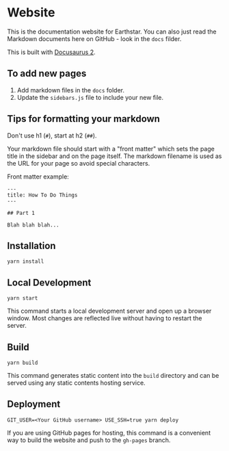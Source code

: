 # Website

This is the documentation website for Earthstar.  You can also just read the Markdown documents here on GitHub - look in the `docs` filder.

This is built with [Docusaurus 2](https://v2.docusaurus.io/).

## To add new pages

1. Add markdown files in the `docs` folder.
2. Update the `sidebars.js` file to include your new file.

## Tips for formatting your markdown

Don't use h1 (`#`), start at h2 (`##`).

Your markdown file should start with a "front matter" which sets the page title in the sidebar and on the page itself.  The markdown filename is used as the URL for your page so avoid special characters.

Front matter example:
```
---
title: How To Do Things
---

## Part 1

Blah blah blah...
```

## Installation

```console
yarn install
```

## Local Development

```console
yarn start
```

This command starts a local development server and open up a browser window. Most changes are reflected live without having to restart the server.

## Build

```console
yarn build
```

This command generates static content into the `build` directory and can be served using any static contents hosting service.

## Deployment

```console
GIT_USER=<Your GitHub username> USE_SSH=true yarn deploy
```

If you are using GitHub pages for hosting, this command is a convenient way to build the website and push to the `gh-pages` branch.
